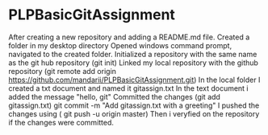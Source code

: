 # PLPBasicGitAssignment 
After creating a new repository and adding a README.md file.
Created a folder in my desktop directory
Opened windows command prompt, navigated to the created folder.
Initialized a repository with the same name as the git hub repository (git init)
Linked my local repository with the github repository (git remote add origin https://github.com/mandarii/PLPBasicGitAssignment.git)
In the local folder I created a txt document and named it gitassign.txt
In the text document i added the message "hello, git"
Committed the changes (git add gitassign.txt)
git commit -m "Add gitassign.txt with a greeting"
I pushed the changes using ( git push -u origin master)
Then i veryfied on the repository if the changes were committed.
